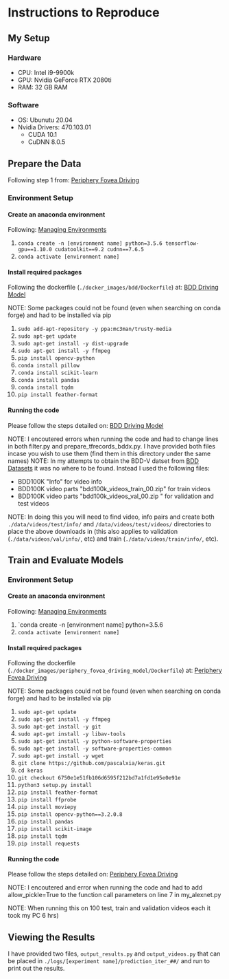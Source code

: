 # Instructions to Reproduce

## My Setup

### Hardware
* CPU: Intel i9-9900k
* GPU: Nvidia GeForce RTX 2080ti
* RAM: 32 GB RAM

### Software
* OS: Ubunutu 20.04
* Nvidia Drivers: 470.103.01
  * CUDA 10.1
  * CuDNN 8.0.5

## Prepare the Data
Following step 1 from: [Periphery Fovea Driving](https://github.com/pascalxia/periphery_fovea_driving)

### Environment Setup

#### Create an anaconda environment
Following: [Managing Environments](https://docs.conda.io/projects/conda/en/latest/user-guide/tasks/manage-environments.html#activating-an-environment)
1. `conda create -n [environment name] python=3.5.6 tensorflow-gpu==1.10.0 cudatoolkit==9.2 cudnn==7.6.5`
2. `conda activate [environment name]`

#### Install required packages
Following the dockerfile (`./docker_images/bdd/Dockerfile`) at: [BDD Driving Model](https://github.com/pascalxia/BDD_Driving_Model-1)

NOTE: Some packages could not be found (even when searching on conda forge) and had to be installed via pip
1. `sudo add-apt-repository -y ppa:mc3man/trusty-media`
2. `sudo apt-get update`
3. `sudo apt-get install -y dist-upgrade`
4. `sudo apt-get install -y ffmpeg`
5. `pip install opencv-python`
6. `conda install pillow`
7. `conda install scikit-learn`
8. `conda install pandas`
9. `conda install tqdm`
10. `pip install feather-format`

#### Running the code
Please follow the steps detailed on: [BDD Driving Model](https://github.com/pascalxia/BDD_Driving_Model-1)

NOTE: I encoutered errors when running the code and had to change lines in both filter.py and prepare_tfrecords_bddx.py. I have provided both files incase you wish to use them (find them in this directory under the same names)
NOTE: In my attempts to obtain the BDD-V datset from [BDD Datasets](https://bdd-data.berkeley.edu/) it was no where to be found. Instead I used the following files:
* BDD100K "Info" for video info
* BDD100K video parts "bdd100k_videos_train_00.zip" for train videos
* BDD100K video parts "bdd100k_videos_val_00.zip " for validation and test videos

NOTE: In doing this you will need to find video, info pairs and create both `./data/videos/test/info/` and `/data/videos/test/videos/` directories to place the above downloads in (this also applies to validation (`./data/videos/val/info/`, etc) and train (`./data/videos/train/info/`, etc).

## Train and Evaluate Models

### Environment Setup

#### Create an anaconda environment
Following: [Managing Environments](https://docs.conda.io/projects/conda/en/latest/user-guide/tasks/manage-environments.html#activating-an-environment)
1. `conda create -n [environment name] python=3.5.6
2. `conda activate [environment name]`

#### Install required packages
Following the dockerfile (`./docker_images/periphery_fovea_driving_model/Dockerfile`) at: [Periphery Fovea Driving](https://github.com/pascalxia/periphery_fovea_driving)

NOTE: Some packages could not be found (even when searching on conda forge) and had to be installed via pip
1. `sudo apt-get update`
2. `sudo apt-get install -y ffmpeg`
3. `sudo apt-get install -y git`
4. `sudo apt-get install -y libav-tools`
5. `sudo apt-get install -y python-software-properties`
6. `sudo apt-get install -y software-properties-common`
7. `sudo apt-get install -y wget`
8. `git clone https://github.com/pascalxia/keras.git`
9. `cd keras`
10. `git checkout 6750e1e51fb106d6595f212bd7a1fd1e95e0e91e`
11. `python3 setup.py install`
12. `pip install feather-format`
13. `pip install ffprobe`
14. `pip install moviepy`
15. `pip install opencv-python==3.2.0.8`
16. `pip install pandas`
17. `pip install scikit-image`
18. `pip install tqdm`
19. `pip install requests`

#### Running the code
Please follow the steps detailed on: [Periphery Fovea Driving](https://github.com/pascalxia/periphery_fovea_driving)

NOTE: I encoutered and error when running the code and had to add allow_pickle=True to the function call parameters on line 7 in my_alexnet.py

NOTE: When running this on 100 test, train and validation videos each it took my PC 6 hrs)

## Viewing the Results

I have provided two files, `output_results.py` and `output_videos.py` that can be placed in `./logs/[experiment name]/prediction_iter_##/` and run to print out the results.
